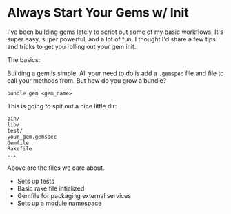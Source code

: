 Always Start Your Gems w/ Init
===

I've been building gems lately to script out some of my basic workflows. It's super easy, super powerful, and a lot of fun. I thought I'd share a few tips and tricks to get you rolling out your gem init.

The basics:

Building a gem is simple. All your need to do is add a `.gemspec` file and file to call your methods from. But how do you grow a bundle?

```
bundle gem <gem_name>
```

This is going to spit out a nice little dir:

```
bin/
lib/
test/
your_gem.gemspec
Gemfile
Rakefile
...
```

Above are the files we care about.

* Sets up tests
* Basic rake file intialized
* Gemfile for packaging external services
* Sets up a module namespace



